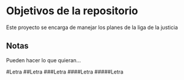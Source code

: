 # Objetivos de la repositorio

Este proyecto se encarga de manejar los planes de la liga de la justicia


## Notas
Pueden hacer lo que quieran...

#Letra
##Letra
###Letra
####Letra
#####Letra




